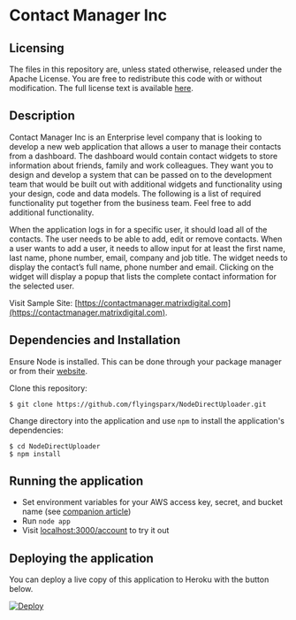 Contact Manager Inc
=======

## Licensing

The files in this repository are, unless stated otherwise, released under the Apache License. You are free to redistribute this code with or without modification. The full license text is available [here](http://www.apache.org/licenses/LICENSE-2.0).

Description
-----------

Contact Manager Inc is an Enterprise level company that is looking to develop a new web application that allows a user to manage their contacts from a dashboard. The dashboard would contain contact widgets to store information about friends, family and work colleagues. They want you to design and develop a system that can be passed on to the development team that would be built out with additional widgets and functionality using your design, code and data models. The following is a list of required functionality put together from the business team. Feel free to add additional functionality.

When the application logs in for a specific user, it should load all of the contacts.
The user needs to be able to add, edit or remove contacts.
When a user wants to add a user, it needs to allow input for at least the first name, last name, phone number, email, company and job title.
The widget needs to display the contact’s full name, phone number and email.
Clicking on the widget will display a popup that lists the complete contact information for the selected user.

Visit Sample Site: [https://contactmanager.matrixdigital.com](https://contactmanager.matrixdigital.com).


## Dependencies and Installation

Ensure Node is installed. This can be done through your package manager or from their [website](http://nodejs.org/).

Clone this repository:
```term
$ git clone https://github.com/flyingsparx/NodeDirectUploader.git
```

Change directory into the application and use `npm` to install the application's dependencies:
```term
$ cd NodeDirectUploader
$ npm install
```

## Running the application
* Set environment variables for your AWS access key, secret, and bucket name (see [companion article](https://devcenter.heroku.com/articles/s3-upload-node))
* Run `node app`
* Visit [localhost:3000/account](http://localhost:3000/account) to try it out


## Deploying the application

You can deploy a live copy of this application to Heroku with the button below.

[![Deploy](https://www.herokucdn.com/deploy/button.png)](https://heroku.com/deploy?template=https://github.com/rtorcato/contactmanager)
